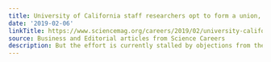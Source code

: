 ```yaml
---
title: University of California staff researchers opt to form a union, joining postdocs
date: '2019-02-06'
linkTitle: https://www.sciencemag.org/careers/2019/02/university-california-staff-researchers-opt-form-union-joining-postdocs
source: Business and Editorial articles from Science Careers
description: But the effort is currently stalled by objections from the UC administration
---
```

